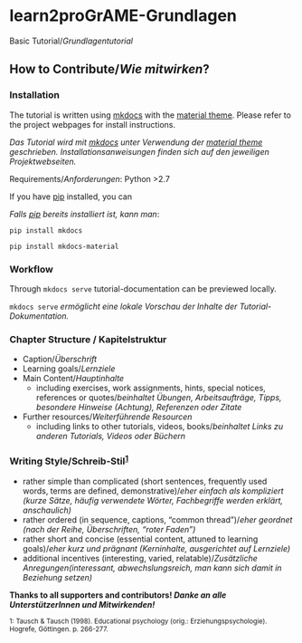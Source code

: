 # learn2proGrAME-Grundlagen
Basic Tutorial/*Grundlagentutorial*


## How to Contribute/*Wie mitwirken*?

### Installation

The tutorial is written using [mkdocs](https://www.mkdocs.org) with the [material theme](https://squidfunk.github.io/mkdocs-material/).
Please refer to the project webpages for install instructions.

*Das Tutorial wird mit [mkdocs](https://www.mkdocs.org) unter Verwendung der [material theme](https://squidfunk.github.io/mkdocs-material/) geschrieben. Installationsanweisungen finden sich auf den jeweiligen Projektwebseiten.*

Requirements/*Anforderungen*: Python >2.7

If you have [pip](https://pypi.org/project/pip/) installed, you can

*Falls [pip](https://pypi.org/project/pip/) bereits installiert ist, kann man*: 

`pip install mkdocs`

`pip install mkdocs-material`

### Workflow

Through `mkdocs serve` tutorial-documentation can be previewed locally. 

`mkdocs serve` *ermöglicht eine lokale Vorschau der Inhalte der Tutorial-Dokumentation.*

### Chapter Structure / Kapitelstruktur

* Caption/*Überschrift*
* Learning goals/*Lernziele*
* Main Content/*Hauptinhalte*
    * including exercises, work assignments, hints, special notices, references or quotes/*beinhaltet Übungen, Arbeitsaufträge, Tipps, besondere Hinweise (Achtung), Referenzen oder Zitate*
* Further resources/*Weiterführende Resourcen* 
    * including links to other tutorials, videos, books/*beinhaltet Links zu anderen Tutorials, Videos oder Büchern*

### Writing Style/Schreib-Stil<sup>[1](#myfootnote1)</sup>

* rather simple than complicated (short sentences, frequently used words, terms are defined, demonstrative)/*eher einfach als kompliziert (kurze Sätze, häufig verwendete Wörter, Fachbegriffe werden erklärt, anschaulich)*
* rather ordered (in sequence, captions, “common thread”)/*eher geordnet (nach der Reihe, Überschriften, “roter Faden”)*
* rather short and concise (essential content, attuned to learning goals)/*eher kurz und prägnant (Kerninhalte, ausgerichtet auf Lernziele)*
* additional incentives (interesting, varied, relatable)/*Zusätzliche Anregungen(interessant, abwechslungsreich, man kann sich damit in Beziehung setzen)*



**Thanks to all supporters and contributors! *Danke an alle UnterstützerInnen und Mitwirkenden!***


<sub><a name="myfootnote1">1</a>: Tausch & Tausch (1998). Educational psychology (orig.: Erziehungspsychologie). Hogrefe, Göttingen. p. 266-277.</sub>
